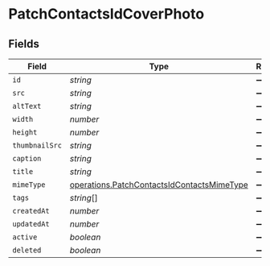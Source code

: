 # PatchContactsIdCoverPhoto


## Fields

| Field                                                                                                    | Type                                                                                                     | Required                                                                                                 | Description                                                                                              |
| -------------------------------------------------------------------------------------------------------- | -------------------------------------------------------------------------------------------------------- | -------------------------------------------------------------------------------------------------------- | -------------------------------------------------------------------------------------------------------- |
| `id`                                                                                                     | *string*                                                                                                 | :heavy_minus_sign:                                                                                       | N/A                                                                                                      |
| `src`                                                                                                    | *string*                                                                                                 | :heavy_minus_sign:                                                                                       | N/A                                                                                                      |
| `altText`                                                                                                | *string*                                                                                                 | :heavy_minus_sign:                                                                                       | N/A                                                                                                      |
| `width`                                                                                                  | *number*                                                                                                 | :heavy_minus_sign:                                                                                       | N/A                                                                                                      |
| `height`                                                                                                 | *number*                                                                                                 | :heavy_minus_sign:                                                                                       | N/A                                                                                                      |
| `thumbnailSrc`                                                                                           | *string*                                                                                                 | :heavy_minus_sign:                                                                                       | N/A                                                                                                      |
| `caption`                                                                                                | *string*                                                                                                 | :heavy_minus_sign:                                                                                       | N/A                                                                                                      |
| `title`                                                                                                  | *string*                                                                                                 | :heavy_minus_sign:                                                                                       | N/A                                                                                                      |
| `mimeType`                                                                                               | [operations.PatchContactsIdContactsMimeType](../../models/operations/patchcontactsidcontactsmimetype.md) | :heavy_minus_sign:                                                                                       | N/A                                                                                                      |
| `tags`                                                                                                   | *string*[]                                                                                               | :heavy_minus_sign:                                                                                       | N/A                                                                                                      |
| `createdAt`                                                                                              | *number*                                                                                                 | :heavy_minus_sign:                                                                                       | N/A                                                                                                      |
| `updatedAt`                                                                                              | *number*                                                                                                 | :heavy_minus_sign:                                                                                       | N/A                                                                                                      |
| `active`                                                                                                 | *boolean*                                                                                                | :heavy_minus_sign:                                                                                       | N/A                                                                                                      |
| `deleted`                                                                                                | *boolean*                                                                                                | :heavy_minus_sign:                                                                                       | N/A                                                                                                      |